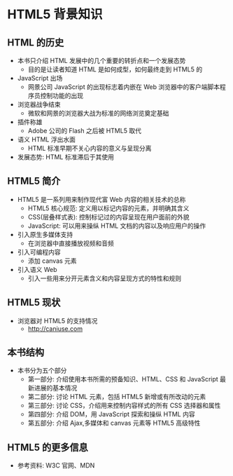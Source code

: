 # HTML5 背景知识

## HTML 的历史

- 本书只介绍 HTML 发展中的几个重要的转折点和一个发展态势
  - 目的是让读者知道 HTML 是如何成型，如何最终走到 HTML5 的
- JavaScript 出场
  - 网景公司 JavaScript 的出现标志着内嵌在 Web 浏览器中的客户端脚本程序员控制功能的出现
- 浏览器战争结束
  - 微软和网景的浏览器大战为标准的网络浏览奠定基础
- 插件称雄
  - Adobe 公司的 Flash 之后被 HTML5 取代
- 语义 HTML 浮出水面
  - HTML 标准早期不关心内容的意义与呈现分离
- 发展态势: HTML 标准滞后于其使用

## HTML5 简介

- HTML5 是一系列用来制作现代富 Web 内容的相关技术的总称
  - HTML5 核心规范: 定义用以标记内容的元素，并明确其含义
  - CSS(层叠样式表): 控制标记过的内容呈现在用户面前的外貌
  - JavaScript: 可以用来操纵 HTML 文档的内容以及响应用户的操作
- 引入原生多媒体支持
  - 在浏览器中直接播放视频和音频
- 引入可编程内容
  - 添加 canvas 元素
- 引入语义 Web
  - 引入一些用来分开元素含义和内容呈现方式的特性和规则

## HTML5 现状

- 浏览器对 HTML5 的支持情况
  - http://caniuse.com

## 本书结构

- 本书分为五个部分
  - 第一部分: 介绍使用本书所需的预备知识、HTML、CSS 和 JavaScript 最新进展的基本情况
  - 第二部分: 讨论 HTML 元素，包括 HTML5 新增或有所改动的元素
  - 第三部分: 讨论 CSS，介绍用来控制内容样式的所有 CSS 选择器和属性
  - 第四部分: 介绍 DOM，用 JavaScript 探索和操纵 HTML 内容
  - 第五部分: 介绍 Ajax,多媒体和 canvas 元素等 HTML5 高级特性

## HTML5 的更多信息

- 参考资料: W3C 官网、MDN
